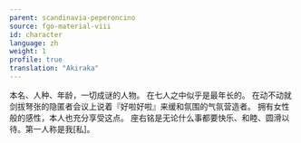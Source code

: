 ```yaml
---
parent: scandinavia-peperoncino
source: fgo-material-viii
id: character
language: zh
weight: 1
profile: true
translation: "Akiraka"
---
```


本名、人种、年龄，一切成谜的人物。
在七人之中似乎是最年长的。
在动不动就剑拔弩张的隐匿者会议上说着『好啦好啦』来缓和氛围的气氛营造者。
拥有女性般的感性，本人也充分享受这点。
座右铭是无论什么事都要快乐、和睦、圆滑以待。第一人称是我[私]。
